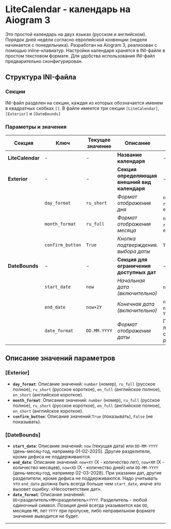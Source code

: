 # LiteCalendar - календарь на Aiogram 3
Это простой календарь на двух языках (русском и английском).
Порядок дней недели согласно европейской конвенции (неделя начинается с понедельника).
Разработан на Aiogram 3, реализован с помощью inline-клавиатур.
Настройки календаря хранятся в INI-файле в простом текстовом формате.
Для удобства использования INI-файл предварительно сконфигурирован.

## Структура INI-файла
### Секции

INI-файл разделен на секции, каждая из которых обозначается именем в квадратных скобках `[]`.
В файле имеется три секции `[LiteCalendar]`, `[Exterior]` и `[DateBounds]`
 

### Параметры и значения

| Секция           | Ключ             | Текущее значение | Описание                                      | Возможные значения                                     |
|------------------|------------------|------------------|-----------------------------------------------|--------------------------------------------------------|
| **LiteCalendar** | -                | -                | **Название календаря**                        | -                                                      |
| **Exterior**     | -                | -                | **Секция определяющая внешний вид календаря** | -                                                      |
|                  | `day_format`     | `ru_short`       | *Формат отображения дня*                      | `number`, `ru_full`, `ru_short`, `en_full`, `en_short` |
|                  | `month_format`   | `ru_full`        | *Формат отображения месяца*                   | `number`, `ru_full`, `ru_short`, `en_full`, `en_short` |
|                  | `confirm_button` | `True`           | *Кнопка подтверждения. выбора даты*           | `True`, `False`                                        |
| **DateBounds**   | -                | -                | **Секция для ограничения доступных дат**      | -                                                      |
|                  | `start_date`     | `now`            | *Начальная дата (включительно)*               | `now`, `DD-MM-YYYY`                                    |
|                  | `end_date`       | `now+2Y`         | *Конечная дата (включительно)*                | `now+XY`, `now+XM`, `now+XD` или `DD-MM-YYYY`          |
|                  | `date_format`    | `DD.MM.YYYY`     | *Формат отображения даты*                     | Поддерживаются любые значения с любыми разделителями.  |                                                           

## Описание значений параметров

### [Exterior]
- **`day_format`**: Описание значений: `number` (номер), `ru_full` (русское полное),
`ru_short` (русское короткое), `en_full` (английское полное), `en_short` (английское короткое).
- **`month_format`**: Описание значений: `number` (номер), `ru_full` (русское полное),
`ru_short` (русское короткое), `en_full` (английское полное), `en_short` (английское короткое).
- **`confirm_button`**: Описание значений:`True` (показывать), `False` (не показывать).

### [DateBounds]
- **`start_date`**: Описание значений: `now` (текущая дата) или `DD-MM-YYYY`
(день-месяц-год, например 01-02-2025). Другие разделители, кроме дефиса не поддерживаются.
- **`end_date`**: Описание значений: `now+XY` (X - количество лет), `now+XM` (X - количество месяцев), `now+XD` (X - количество дней) 
или `DD-MM-YYYY` (день-месяц-год, например 02-03-2028). При указании дат, другие разделители, кроме дефиса не поддерживаются.
Надо учитывать что `end_date` должна быть всегда больше чем `start_date`, иначе это вызовет ошибку: «Несоответствие дат».
- **`date_format`**: Описание значений: `DD`<разделитель>`ММ`<разделитель>`YYYY`. Разделитель - любой одиночный символ.
Позиция дней всегда указывается как `DD`, месяцев `MM`, лет `YYYY` при пропуске, либо неправильном формате значение выводится не будет.

___